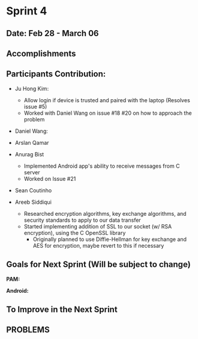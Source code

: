 # Sprint 4

## Date: Feb 28 - March 06

## Accomplishments


## Participants Contribution:
* Ju Hong Kim: 
    * Allow login if device is trusted and paired with the laptop (Resolves issue #5)
    * Worked with Daniel Wang on issue #18 #20 on how to approach the problem
* Daniel Wang: 

* Arslan Qamar 
   
* Anurag Bist
   * Implemented Android app's ability to receive messages from C server
   * Worked on Issue #21

* Sean Coutinho
  
* Areeb Siddiqui
   * Researched encryption algorithms, key exchange algorithms, and security standards to apply to our data transfer
   * Started implementing addition of SSL to our socket (w/ RSA encryption), using the C OpenSSL library      
      * Originally planned to use Diffie-Hellman for key exchange and AES for encryption, maybe revert to this if necessary


## Goals for Next Sprint (Will be subject to change)
**PAM:**

**Android:**

## To Improve in the Next Sprint

## PROBLEMS
